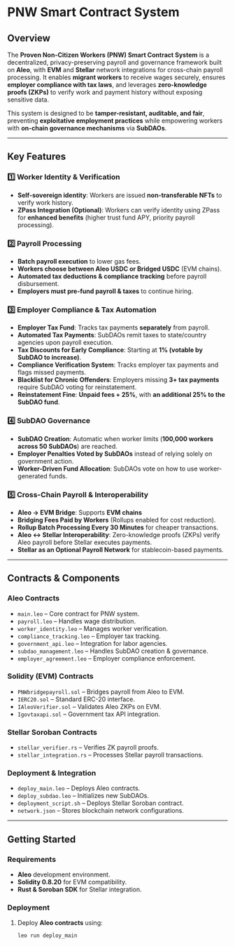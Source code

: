 # PNW Smart Contract System

## Overview
The **Proven Non-Citizen Workers (PNW) Smart Contract System** is a decentralized, privacy-preserving payroll and governance framework built on **Aleo**, with **EVM** and **Stellar** network integrations for cross-chain payroll processing. It enables **migrant workers** to receive wages securely, ensures **employer compliance with tax laws**, and leverages **zero-knowledge proofs (ZKPs)** to verify work and payment history without exposing sensitive data.

This system is designed to be **tamper-resistant, auditable, and fair**, preventing **exploitative employment practices** while empowering workers with **on-chain governance mechanisms** via **SubDAOs**.

---

## Key Features

### 1️⃣ Worker Identity & Verification
- **Self-sovereign identity**: Workers are issued **non-transferable NFTs** to verify work history.
- **ZPass Integration (Optional)**: Workers can verify identity using ZPass for **enhanced benefits** (higher trust fund APY, priority payroll processing).

### 2️⃣ Payroll Processing
- **Batch payroll execution** to lower gas fees.
- **Workers choose between Aleo USDC or Bridged USDC** (EVM chains).
- **Automated tax deductions & compliance tracking** before payroll disbursement.
- **Employers must pre-fund payroll & taxes** to continue hiring.

### 3️⃣ Employer Compliance & Tax Automation
- **Employer Tax Fund**: Tracks tax payments **separately** from payroll.
- **Automated Tax Payments**: SubDAOs remit taxes to state/country agencies upon payroll execution.
- **Tax Discounts for Early Compliance**: Starting at **1% (votable by SubDAO to increase)**.
- **Compliance Verification System**: Tracks employer tax payments and flags missed payments.
- **Blacklist for Chronic Offenders**: Employers missing **3+ tax payments** require SubDAO voting for reinstatement.
- **Reinstatement Fine**: **Unpaid fees + 25%**, with **an additional 25% to the SubDAO fund**.

### 4️⃣ SubDAO Governance
- **SubDAO Creation**: Automatic when worker limits (**100,000 workers across 50 SubDAOs**) are reached.
- **Employer Penalties Voted by SubDAOs** instead of relying solely on government action.
- **Worker-Driven Fund Allocation**: SubDAOs vote on how to use worker-generated funds.

### 5️⃣ Cross-Chain Payroll & Interoperability
- **Aleo → EVM Bridge**: Supports **EVM chains**
- **Bridging Fees Paid by Workers** (Rollups enabled for cost reduction).
- **Rollup Batch Processing Every 30 Minutes** for cheaper transactions.
- **Aleo ↔ Stellar Interoperability**: Zero-knowledge proofs (ZKPs) verify Aleo payroll before Stellar executes payments.
- **Stellar as an Optional Payroll Network** for stablecoin-based payments.

---

## Contracts & Components

### **Aleo Contracts**
- `main.leo` – Core contract for PNW system.
- `payroll.leo` – Handles wage distribution.
- `worker_identity.leo` – Manages worker verification.
- `compliance_tracking.leo` – Employer tax tracking.
- `government_api.leo` – Integration for labor agencies.
- `subdao_management.leo` – Handles SubDAO creation & governance.
- `employer_agreement.leo` – Employer compliance enforcement.

### **Solidity (EVM) Contracts**
- `PNWbridgepayroll.sol` – Bridges payroll from Aleo to EVM.
- `IERC20.sol` – Standard ERC-20 interface.
- `IAleoVerifier.sol` – Validates Aleo ZKPs on EVM.
- `Igovtaxapi.sol` – Government tax API integration.

### **Stellar Soroban Contracts**
- `stellar_verifier.rs` – Verifies ZK payroll proofs.
- `stellar_integration.rs` – Processes Stellar payroll transactions.

### **Deployment & Integration**
- `deploy_main.leo` – Deploys Aleo contracts.
- `deploy_subdao.leo` – Initializes new SubDAOs.
- `deployment_script.sh` – Deploys Stellar Soroban contract.
- `network.json` – Stores blockchain network configurations.

---

## Getting Started

### **Requirements**
- **Aleo** development environment.
- **Solidity 0.8.20** for EVM compatibility.
- **Rust & Soroban SDK** for Stellar integration.

### **Deployment**
1. Deploy **Aleo contracts** using:
   ```sh
   leo run deploy_main
